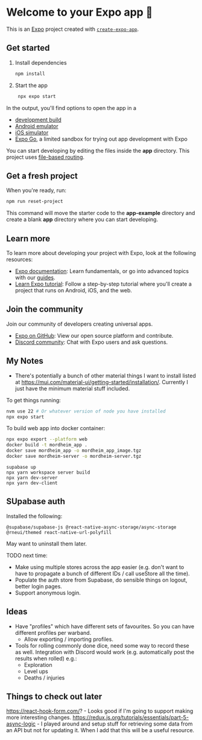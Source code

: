# Welcome to your Expo app 👋

This is an [Expo](https://expo.dev) project created with [`create-expo-app`](https://www.npmjs.com/package/create-expo-app).

## Get started

1. Install dependencies

   ```bash
   npm install
   ```

2. Start the app

   ```bash
    npx expo start
   ```

In the output, you'll find options to open the app in a

- [development build](https://docs.expo.dev/develop/development-builds/introduction/)
- [Android emulator](https://docs.expo.dev/workflow/android-studio-emulator/)
- [iOS simulator](https://docs.expo.dev/workflow/ios-simulator/)
- [Expo Go](https://expo.dev/go), a limited sandbox for trying out app development with Expo

You can start developing by editing the files inside the **app** directory. This project uses [file-based routing](https://docs.expo.dev/router/introduction).

## Get a fresh project

When you're ready, run:

```bash
npm run reset-project
```

This command will move the starter code to the **app-example** directory and create a blank **app** directory where you can start developing.

## Learn more

To learn more about developing your project with Expo, look at the following resources:

- [Expo documentation](https://docs.expo.dev/): Learn fundamentals, or go into advanced topics with our [guides](https://docs.expo.dev/guides).
- [Learn Expo tutorial](https://docs.expo.dev/tutorial/introduction/): Follow a step-by-step tutorial where you'll create a project that runs on Android, iOS, and the web.

## Join the community

Join our community of developers creating universal apps.

- [Expo on GitHub](https://github.com/expo/expo): View our open source platform and contribute.
- [Discord community](https://chat.expo.dev): Chat with Expo users and ask questions.

## My Notes

- There's potentially a bunch of other material things I want to install listed at https://mui.com/material-ui/getting-started/installation/. Currently I just have the minimum material stuff included.

To get things running:

```bash
nvm use 22 # Or whatever version of node you have installed
npx expo start
```

To build web app into docker container:

```bash
npx expo export --platform web
docker build -t mordheim_app .
docker save mordheim_app -o mordheim_app_image.tgz
docker save mordheim-server -o mordheim-server.tgz
```

```
supabase up
npx yarn workspace server build 
npx yarn dev-server
npx yarn dev-client
```

## SUpabase auth

Installed the following:
```
@supabase/supabase-js @react-native-async-storage/async-storage @rneui/themed react-native-url-polyfill
```
May want to uninstall them later.

TODO next time:
- Make using multiple stores across the app easier (e.g. don't want to have to propagate a bunch of different IDs / call useStore all the time).
- Populate the auth store from Supabase, do sensible things on logout, better login pages.
- Support anonymous login.

## Ideas

- Have "profiles" which have different sets of favourites. So you can have different profiles per warband.
  - Allow exporting / importing profiles.
- Tools for rolling commonly done dice, need some way to record these as well. Integration with Discord would work (e.g. automatically post the results when rolled) e.g.:
  - Exploration
  - Level ups
  - Deaths / injuries

## Things to check out later

https://react-hook-form.com/? - Looks good if I'm going to support making more interesting changes.
https://redux.js.org/tutorials/essentials/part-5-async-logic - I played around and setup stuff for retrieving some data from an API but not for updating it. When I add that this will be a useful resource.

